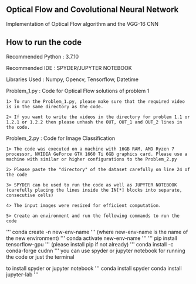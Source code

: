## Optical Flow and Covolutional Neural Network

Implementation of Optical Flow algorithm and the VGG-16 CNN

## How to run the code

Recommended Python : 3.7.10

Recommended IDE : SPYDER/JUPYTER NOTEBOOK

Libraries Used : Numpy, Opencv, Tensorflow, Datetime

Problem_1.py : Code for Optical Flow solutions of problem 1

	1> To run the Problem_1.py, please make sure that the required video is in the same directory as the code.

	2> If you want to write the videos in the directory for problem 1.1 or 1.2.1 or 1.2.2 then please unhash the OUT, OUT_1 and OUT_2 lines in the code.


Problem_2.py : Code for Image Classification 

	1> The code was executed on a machine with 16GB RAM, AMD Ryzen 7 processor, NVIDIA GeForce GTX 1660 Ti 6GB graphics card. Please use a machine with similar or higher configurations to the Problem_2.py

	2> Please paste the "directory" of the dataset carefully on line 24 of the code

	3> SPYDER can be used to run the code as well as JUPYTER NOTEBOOK (carefully placing the lines inside the IN[*] blocks into separate, consecutive cells)

	4> The input images were resized for efficient computation.

	5> Create an environment and run the following commands to run the code

'''
conda create -n new-env-name
'''
(where new-env-name is the name of the new environment)
'''
conda activate new-env-name
'''
'''
pip install tensorflow-gpu
'''
(please install pip if not already)
'''
conda install -c conda-forge cudnn
'''
you can use spyder or jupyter notebook for running the code or just the terminal

to install spyder or jupyter notebook
'''
conda install spyder
conda install jupyter-lab
'''
